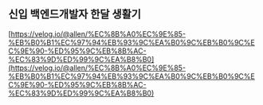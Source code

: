## 신입 백엔드개발자 한달 생활기

[https://velog.io/@allen/%EC%8B%A0%EC%9E%85-%EB%B0%B1%EC%97%94%EB%93%9C%EA%B0%9C%EB%B0%9C%EC%9E%90-%ED%95%9C%EB%8B%AC-%EC%83%9D%ED%99%9C%EA%B8%B0](https://velog.io/@allen/%EC%8B%A0%EC%9E%85-%EB%B0%B1%EC%97%94%EB%93%9C%EA%B0%9C%EB%B0%9C%EC%9E%90-%ED%95%9C%EB%8B%AC-%EC%83%9D%ED%99%9C%EA%B8%B0)